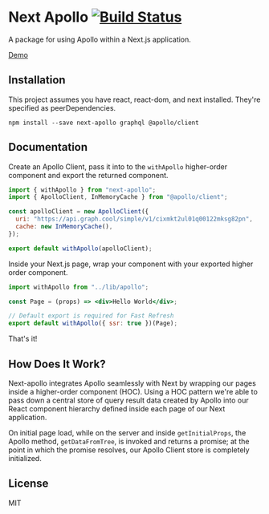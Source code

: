 # Next Apollo [![Build Status](https://travis-ci.org/adamsoffer/next-apollo.svg?branch=master)](https://travis-ci.org/adamsoffer/next-apollo)
A package for using Apollo within a Next.js application.

[Demo](https://next-with-apollo.vercel.app/)

## Installation

This project assumes you have react, react-dom, and next installed. They're specified as peerDependencies.

```
npm install --save next-apollo graphql @apollo/client
```

## Documentation

Create an Apollo Client, pass it into to the `withApollo` higher-order component and export the returned component.

```jsx
import { withApollo } from "next-apollo";
import { ApolloClient, InMemoryCache } from "@apollo/client";

const apolloClient = new ApolloClient({
  uri: "https://api.graph.cool/simple/v1/cixmkt2ul01q00122mksg82pn",
  cache: new InMemoryCache(),
});

export default withApollo(apolloClient);
```

Inside your Next.js page, wrap your component with your exported higher order component.

```jsx
import withApollo from "../lib/apollo";

const Page = (props) => <div>Hello World</div>;

// Default export is required for Fast Refresh
export default withApollo({ ssr: true })(Page);
```

That's it!

## How Does It Work?

Next-apollo integrates Apollo seamlessly with Next by wrapping our pages inside a higher-order component (HOC). Using a HOC pattern we're able to pass down a central store of query result data created by Apollo into our React component hierarchy defined inside each page of our Next application.

On initial page load, while on the server and inside `getInitialProps`, the Apollo method, `getDataFromTree`, is invoked and returns a promise; at the point in which the promise resolves, our Apollo Client store is completely initialized.

## License

MIT
